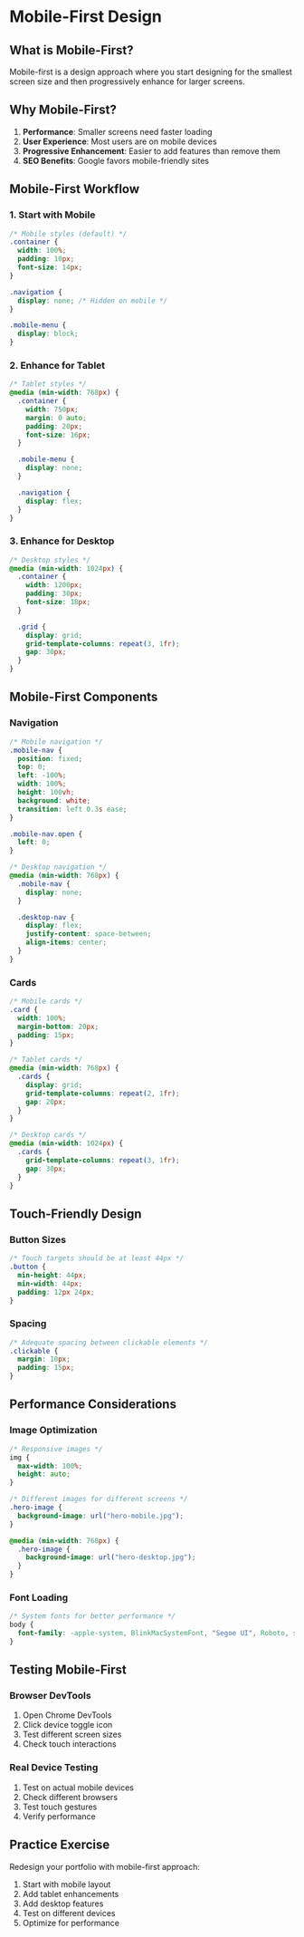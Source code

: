 # Mobile-First Design

## What is Mobile-First?

Mobile-first is a design approach where you start designing for the smallest screen size and then progressively enhance for larger screens.

## Why Mobile-First?

1. **Performance**: Smaller screens need faster loading
2. **User Experience**: Most users are on mobile devices
3. **Progressive Enhancement**: Easier to add features than remove them
4. **SEO Benefits**: Google favors mobile-friendly sites

## Mobile-First Workflow

### 1. Start with Mobile

```css
/* Mobile styles (default) */
.container {
  width: 100%;
  padding: 10px;
  font-size: 14px;
}

.navigation {
  display: none; /* Hidden on mobile */
}

.mobile-menu {
  display: block;
}
```

### 2. Enhance for Tablet

```css
/* Tablet styles */
@media (min-width: 768px) {
  .container {
    width: 750px;
    margin: 0 auto;
    padding: 20px;
    font-size: 16px;
  }

  .mobile-menu {
    display: none;
  }

  .navigation {
    display: flex;
  }
}
```

### 3. Enhance for Desktop

```css
/* Desktop styles */
@media (min-width: 1024px) {
  .container {
    width: 1200px;
    padding: 30px;
    font-size: 18px;
  }

  .grid {
    display: grid;
    grid-template-columns: repeat(3, 1fr);
    gap: 30px;
  }
}
```

## Mobile-First Components

### Navigation

```css
/* Mobile navigation */
.mobile-nav {
  position: fixed;
  top: 0;
  left: -100%;
  width: 100%;
  height: 100vh;
  background: white;
  transition: left 0.3s ease;
}

.mobile-nav.open {
  left: 0;
}

/* Desktop navigation */
@media (min-width: 768px) {
  .mobile-nav {
    display: none;
  }

  .desktop-nav {
    display: flex;
    justify-content: space-between;
    align-items: center;
  }
}
```

### Cards

```css
/* Mobile cards */
.card {
  width: 100%;
  margin-bottom: 20px;
  padding: 15px;
}

/* Tablet cards */
@media (min-width: 768px) {
  .cards {
    display: grid;
    grid-template-columns: repeat(2, 1fr);
    gap: 20px;
  }
}

/* Desktop cards */
@media (min-width: 1024px) {
  .cards {
    grid-template-columns: repeat(3, 1fr);
    gap: 30px;
  }
}
```

## Touch-Friendly Design

### Button Sizes

```css
/* Touch targets should be at least 44px */
.button {
  min-height: 44px;
  min-width: 44px;
  padding: 12px 24px;
}
```

### Spacing

```css
/* Adequate spacing between clickable elements */
.clickable {
  margin: 10px;
  padding: 15px;
}
```

## Performance Considerations

### Image Optimization

```css
/* Responsive images */
img {
  max-width: 100%;
  height: auto;
}

/* Different images for different screens */
.hero-image {
  background-image: url("hero-mobile.jpg");
}

@media (min-width: 768px) {
  .hero-image {
    background-image: url("hero-desktop.jpg");
  }
}
```

### Font Loading

```css
/* System fonts for better performance */
body {
  font-family: -apple-system, BlinkMacSystemFont, "Segoe UI", Roboto, sans-serif;
}
```

## Testing Mobile-First

### Browser DevTools

1. Open Chrome DevTools
2. Click device toggle icon
3. Test different screen sizes
4. Check touch interactions

### Real Device Testing

1. Test on actual mobile devices
2. Check different browsers
3. Test touch gestures
4. Verify performance

## Practice Exercise

Redesign your portfolio with mobile-first approach:

1. Start with mobile layout
2. Add tablet enhancements
3. Add desktop features
4. Test on different devices
5. Optimize for performance

